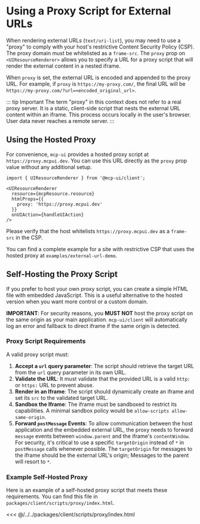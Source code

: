 # Using a Proxy Script for External URLs

When rendering external URLs (`text/uri-list`), you may need to use a "proxy" to comply with your host's restrictive Content Security Policy (CSP). The proxy domain must be whitelisted as a `frame-src`. The `proxy` prop on `<UIResourceRenderer>` allows you to specify a URL for a proxy script that will render the external content in a nested iframe.

When `proxy` is set, the external URL is encoded and appended to the proxy URL. For example, if `proxy` is `https://my-proxy.com/`, the final URL will be `https://my-proxy.com/?url=<encoded_original_url>`.

::: tip Important
The term "proxy" in this context does not refer to a real proxy server. It is a static, client-side script that nests the external URL content within an iframe. This process occurs locally in the user's browser. User data never reaches a remote server.
:::

## Using the Hosted Proxy

For convenience, `mcp-ui` provides a hosted proxy script at `https://proxy.mcpui.dev`. You can use this URL directly as the `proxy` prop value without any additional setup.

```tsx
import { UIResourceRenderer } from '@mcp-ui/client';

<UIResourceRenderer
  resource={mcpResource.resource}
  htmlProps={{
    proxy: 'https://proxy.mcpui.dev'
  }}
  onUIAction={handleUIAction}
/>
```

Please verify that the host whitelists `https://proxy.mcpui.dev` as a `frame-src` in the CSP.

You can find a complete example for a site with restrictive CSP that uses the hosted proxy at `examples/external-url-demo`.

## Self-Hosting the Proxy Script

If you prefer to host your own proxy script, you can create a simple HTML file with embedded JavaScript. This is a useful alternative to the hosted version when you want more control or a custom domain.

**IMPORTANT**: For security reasons, you **MUST NOT** host the proxy script on the same origin as your main application. `mcp-ui/client` will automatically log an error and fallback to direct iframe if the same origin is detected.

### Proxy Script Requirements

A valid proxy script must:

1.  **Accept a `url` query parameter**: The script should retrieve the target URL from the `url` query parameter in its own URL.
2.  **Validate the URL**: It must validate that the provided URL is a valid `http:` or `https:` URL to prevent abuse.
3.  **Render in an Iframe**: The script should dynamically create an iframe and set its `src` to the validated target URL.
4.  **Sandbox the Iframe**: The iframe must be sandboxed to restrict its capabilities. A minimal sandbox policy would be `allow-scripts allow-same-origin`.
5.  **Forward `postMessage` Events**: To allow communication between the host application and the embedded external URL, the proxy needs to forward `message` events between `window.parent` and the iframe's `contentWindow`. For security, it's critical to use a specific `targetOrigin` instead of `*` in `postMessage` calls whenever possible. The `targetOrigin` for messages to the iframe should be the external URL's origin; Messages to the parent will resort to `*`.

### Example Self-Hosted Proxy

Here is an example of a self-hosted proxy script that meets these requirements. You can find this file in `packages/client/scripts/proxy/index.html`.

<<< @/../../packages/client/scripts/proxy/index.html 

